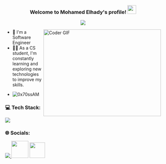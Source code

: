 

<h3 align="center">
  Welcome to Mohamed Elhady's profile!
  <img src="https://media.giphy.com/media/hvRJCLFzcasrR4ia7z/giphy.gif" width="28">
</h3>

<!-- Typing SVG by DenverCoder1 - https://github.com/DenverCoder1/readme-typing-svg -->
<p align="center">
  <a href="https://github.com/DenverCoder1/readme-typing-svg"><img src="https://readme-typing-svg.herokuapp.com/?lines=Flutter%20developer;Always%20learning%20new%20things&font=Fira%20Code&center=true&width=440&height=45&color=f75c7e&vCenter=true&size=22"></a>
</p> 

<img align="right" src="https://media.giphy.com/media/SWoSkN6DxTszqIKEqv/giphy.gif" alt="Coder GIF" width="380" height="280">

- 🏢 I'm a Software Engineer 
- 👨‍💻 As a CS student, I'm constantly learning and exploring new technologies to improve my skills.
- <p align="left"> <img src="https://komarev.com/ghpvc/?username=omarmfathy219&label=Profile%20views&color=0e75b6&style=flat" alt="0x70ssAM"/> </p>

### 💻 Tech Stack:

<a href="#">
    <img src="https://skillicons.dev/icons?i=dart,flutter,vscode,git,github&theme=dark" />
  </a>
  
  ### 🌐 Socials:
<a href="https://www.instagram.com/mo_el7ady">
    <img src="https://skillicons.dev/icons?i=instagram&theme=dark" />
   <a href="https://www.youtube.com/@Elhady_Tech" target="_blank" rel="noreferrer"><img src="https://cdn.icon-icons.com/icons2/2592/PNG/512/youtube_logo_icon_154503.png" height=55  ></a>
  </a>
  <a href="https://www.linkedin.com/in/mohamed-elhady-78923a24b/" target="_blank" rel="noreferrer"><img src="https://cdn-icons-png.flaticon.com/512/3991/3991775.png" height="50"  />

 
      
